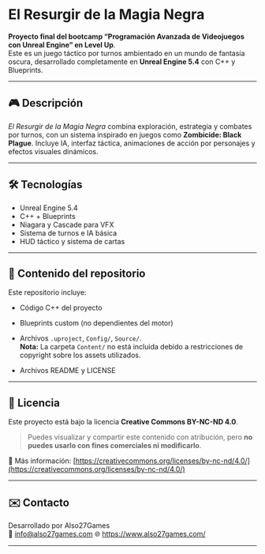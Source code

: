 # El Resurgir de la Magia Negra

**Proyecto final del bootcamp “Programación Avanzada de Videojuegos con Unreal Engine” en Level Up**.  
Este es un juego táctico por turnos ambientado en un mundo de fantasía oscura, desarrollado completamente en **Unreal Engine 5.4** con C++ y Blueprints.

---

## 🎮 Descripción

*El Resurgir de la Magia Negra* combina exploración, estrategia y combates por turnos, con un sistema inspirado en juegos como **Zombicide: Black Plague**. Incluye IA, interfaz táctica, animaciones de acción por personajes y efectos visuales dinámicos.

---

## 🛠️ Tecnologías

- Unreal Engine 5.4
- C++ + Blueprints
- Niagara y Cascade para VFX
- Sistema de turnos e IA básica
- HUD táctico y sistema de cartas

---

## 📁 Contenido del repositorio

Este repositorio incluye:

- Código C++ del proyecto
- Blueprints custom (no dependientes del motor)
- Archivos `.uproject`, `Config/`, `Source/`.  
**Nota:** La carpeta `Content/` no está incluida debido a restricciones de copyright sobre los assets utilizados.

- Archivos README y LICENSE

---

## 🚫 Licencia

Este proyecto está bajo la licencia **Creative Commons BY-NC-ND 4.0**.

> Puedes visualizar y compartir este contenido con atribución, pero **no puedes usarlo con fines comerciales ni modificarlo**.

📄 Más información: [https://creativecommons.org/licenses/by-nc-nd/4.0/](https://creativecommons.org/licenses/by-nc-nd/4.0/)

---

## ✉️ Contacto

Desarrollado por Also27Games  
📧 info@also27games.com
🌐 https://www.also27games.com/

---
